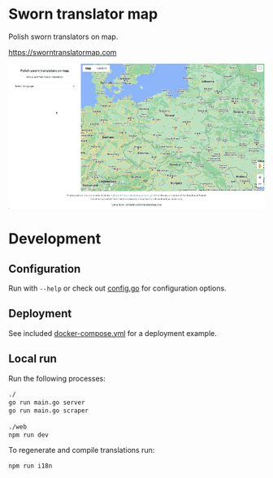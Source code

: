 # Sworn translator map

Polish sworn translators on map.

https://sworntranslatormap.com

![Screen recording](./docs/screen-recording.gif)

# Development

## Configuration

Run with `--help` or check out [config.go](./internal/config/config.go) for configuration options.

## Deployment

See included [docker-compose.yml](./docker-compose.yml) for a deployment example.

## Local run

Run the following processes:

```
./
go run main.go server
go run main.go scraper

./web
npm run dev
```

To regenerate and compile translations run:

```
npm run i18n
```
